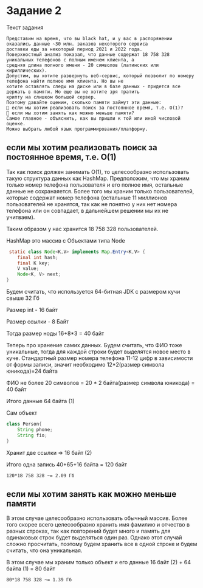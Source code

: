 # Задание 2
Текст задания
```
Представим на время, что вы black hat, и у вас в распоряжении оказались данные ~30 млн. заказов некоторого сервиса
доставки еды за некоторый период 2021 и 2022 года.
Поверхностный анализ показал, что данные содержат 18 758 328 уникальных телефонов с полным именем клиента, а
средняя длина полного имени - 20 символов (латинских или кириллических).
Допустим, вы хотите развернуть веб-сервис, который позволит по номеру телефона найти полное имя клиента. Но вы не
хотите оставлять следы на диске или в базе данных - придется все держать в памяти. Но еще вы не хотите зря тратить
крипту на слишком большой сервер.
Поэтому давайте оценим, сколько памяти займут эти данные:
 если мы хотим реализовать поиск за постоянное время, т.е. O(1)?
 если мы хотим занять как можно меньше памяти?
Самое главное - объяснить, как вы пришли к той или иной числовой оценке.
Можно выбрать любой язык программирования/платформу.
```
если мы хотим реализовать поиск за постоянное время, т.е. O(1)
--

Так как поиск должен занимать O(1), то целесообразно использовать такую структура данных как HashMap.
Предположим, что мы храним только номер телефона пользователя и его полное имя, остальные данные не сохранаяется. 
Более того мы храним только пользователей, которые содержат номер телефона (остальные 11 миллионов пользователей не хранятся, 
так как не понятно у них нет номера телефона или он совпадает, в дальнейшем решении мы их не учитваем).

Таким образом у нас хранится 18 758 328 пользователей.

HashMap это массив с Объектами типа Node 
```java
 static class Node<K,V> implements Map.Entry<K,V> {
    final int hash;
    final K key;
    V value;
    Node<K, V> next;
}
```
Будем считать, что используется 64-битная JDK с размером кучи свыше 32 Гб

Размер int - 16 байт

Размер ссылки - 8 Байт

Тогда размер ноды 16+8*3 = 40 байт

Теперь про хранение самих данных. Будем считать, что ФИО тоже уникальные, тогда для каждой строки будет выделятся новое место в куче.
Стандартный размер номера телефона 11-12 цифр в зависимости от формы записи, значит необходимо 12*2(размер символа юникода)=24 байта

ФИО не более 20 символов = 20 * 2 байта(размер символа юникода) = 40 байт

Итого данные 64 байта (1)

Сам объект
```java
class Person{
    String phone;
    String fio;
}
```
Хранит две ссылки => 16 байт (2)

Итого одна запись 40+65+16 байта = 120 байт

`120*18 758 328 ~= 2.09 Гб`

если мы хотим занять как можно меньше памяти
----

В этом случае целесообразно использовать обычный массив. 
Более того скорее всего целесообразно хранить имя фамилию и 
отчество в разных строках, так как повторений будет много и 
память для одинаковых строк будет выделяться один раз. Однако этот случай 
сложно просчитать, поэтому будем хранить все в одной строке и будем считать, что она уникальная.

В этом случае мы храним только объект и его данные
16 байт (2) + 64 байта (1) = 80 байт

`80*18 758 328 ~= 1.39 Гб`

